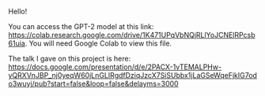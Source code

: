 Hello! 

You can access the GPT-2 model at this link: https://colab.research.google.com/drive/1K471UPqVbNQjRLlYoJCNElRPcsb61uia.
You will need Google Colab to view this file.

The talk I gave on this project is here: https://docs.google.com/presentation/d/e/2PACX-1vTEMALPHw-yQRXVnJBP_nj0yeqW60jLnGLIRgdfDziqJzcX7SiSUbbx1jLaGSeWqeFjkIG7odo3wuyj/pub?start=false&loop=false&delayms=3000 
